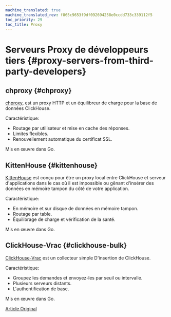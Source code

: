 ```yaml
---
machine_translated: true
machine_translated_rev: f865c9653f9df092694258e0ccdd733c339112f5
toc_priority: 29
toc_title: Proxy
---
```


# Serveurs Proxy de développeurs tiers {#proxy-servers-from-third-party-developers}

## chproxy {#chproxy}

[chproxy](https://github.com/Vertamedia/chproxy), est un proxy HTTP et un équilibreur de charge pour la base de données ClickHouse.

Caractéristique:

-   Routage par utilisateur et mise en cache des réponses.
-   Limites flexibles.
-   Renouvellement automatique du certificat SSL.

Mis en œuvre dans Go.

## KittenHouse {#kittenhouse}

[KittenHouse](https://github.com/VKCOM/kittenhouse) est conçu pour être un proxy local entre ClickHouse et serveur d'applications dans le cas où il est impossible ou gênant d'insérer des données en mémoire tampon du côté de votre application.

Caractéristique:

-   En mémoire et sur disque de données en mémoire tampon.
-   Routage par table.
-   Équilibrage de charge et vérification de la santé.

Mis en œuvre dans Go.

## ClickHouse-Vrac {#clickhouse-bulk}

[ClickHouse-Vrac](https://github.com/nikepan/clickhouse-bulk) est un collecteur simple D'insertion de ClickHouse.

Caractéristique:

-   Groupez les demandes et envoyez-les par seuil ou intervalle.
-   Plusieurs serveurs distants.
-   L'authentification de base.

Mis en œuvre dans Go.

[Article Original](https://clickhouse.tech/docs/en/interfaces/third-party/proxy/) <!--hide-->
